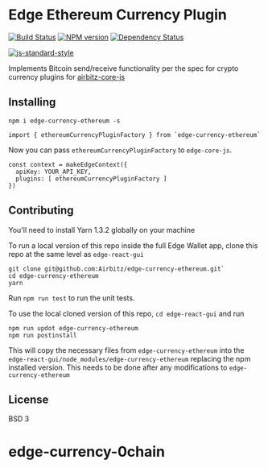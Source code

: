 # Edge Ethereum Currency Plugin
[![Build Status][travis-image]][travis-url] [![NPM version][npm-image]][npm-url] [![Dependency Status][daviddm-image]][daviddm-url]

[![js-standard-style](https://cdn.rawgit.com/feross/standard/master/badge.svg)](https://github.com/feross/standard)

Implements Bitcoin send/receive functionality per the spec for crypto currency plugins for [airbitz-core-js](https://github.com/Airbitz/airbitz-core-js)

## Installing

    npm i edge-currency-ethereum -s

```
import { ethereumCurrencyPluginFactory } from `edge-currency-ethereum`
```

Now you can pass `ethereumCurrencyPluginFactory` to `edge-core-js`.

```
const context = makeEdgeContext({
  apiKey: YOUR_API_KEY,
  plugins: [ ethereumCurrencyPluginFactory ]
})
```

## Contributing

You'll need to install Yarn 1.3.2 globally on your machine

To run a local version of this repo inside the full Edge Wallet app, clone this repo at the same level as `edge-react-gui`

    git clone git@github.com:Airbitz/edge-currency-ethereum.git`
    cd edge-currency-ethereum
    yarn

Run `npm run test` to run the unit tests.

To use the local cloned version of this repo, `cd edge-react-gui` and run 

    npm run updot edge-currency-ethereum
    npm run postinstall
    
This will copy the necessary files from `edge-currency-ethereum` into the `edge-react-gui/node_modules/edge-currency-ethereum` replacing the npm installed version. This needs to be done after any modifications to `edge-currency-ethereum`

## License
BSD 3

[npm-image]: https://badge.fury.io/js/edge-currency-ethereum.svg
[npm-url]: https://npmjs.org/package/edge-currency-ethereum
[travis-image]: https://travis-ci.org/Airbitz/edge-currency-ethereum.svg?branch=master
[travis-url]: https://travis-ci.org/Airbitz/edge-currency-ethereum
[daviddm-image]: https://david-dm.org/Airbitz/edge-currency-ethereum.svg?theme=shields.io
[daviddm-url]: https://david-dm.org/Airbitz/edge-currency-ethereum
# edge-currency-0chain
